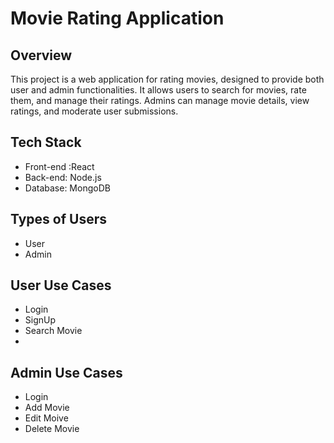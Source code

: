 # Movie Rating Application 
## Overview
This project is a web application for rating movies, designed to provide both user and admin functionalities. It allows users to search for movies, rate them, and manage their ratings. Admins can manage movie details, view ratings, and moderate user submissions.
## Tech Stack
  * Front-end :React
  * Back-end: Node.js
  * Database: MongoDB
## Types of Users
  * User
  * Admin
## User Use Cases
  * Login
  * SignUp
  * Search Movie
  * 
## Admin Use Cases
  * Login
  * Add Movie
  * Edit Moive
  * Delete Movie
